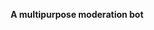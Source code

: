 <div align="center">

  <!-- <img width="60%" src="https://github.com/PixelPizza/Images/blob/main/ppbot2-text.png?raw=true"> -->
  <br><br>
  <p><strong>A multipurpose moderation bot</strong></p>
  <!-- <a href="https://discord.gg/AW7z9qu"><img src="https://discord.com/api/guilds/709698572035162143/embed.png?style=banner2"></a> -->

</div>
